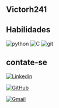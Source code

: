 ## Victorh241

## Habilidades

![python](https://img.shields.io/badge/-Python-000?style=for-the-badge&logo=python&logoColor)
![C](https://img.shields.io/badge/-Csharp-000?style=for-the-badge&logo=csharp&logoColor)
![git](https://img.shields.io/badge/-git-000?style=for-the-badge&logo=git&logoColor)

## contate-se
[![Linkedin](https://img.shields.io/badge/-LinkedIn-036?style=for-the-badge&logo=linkedin&logoColor=30A3DC)](https://www.linkedin.com/in/victor-oliveira-07507123a/)

[![GitHub](https://img.shields.io/badge/GitHub-100006?style=for-the-badge&logo=github&logoColor=white)](https://github.com/victorh241)

[![Gmail](https://img.shields.io/badge/Gmail-000?style=for-the-badge&logo=gmail&logoColor=whitebrown)](victorheremita840@gmail.com)
